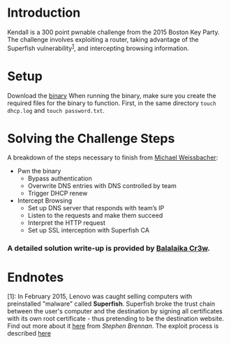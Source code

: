 # Introduction

Kendall is a 300 point pwnable challenge from the 2015 Boston Key Party. The challenge involves exploiting a router, taking advantage of the Superfish vulnerability<sup>[1](#endnote1)</sup>, and intercepting browsing information.

# Setup


Download the [binary](kendall.tar_.gz?raw=true)
When running the binary, make sure you create the required files for the binary to function. First, in the same directory ```touch dhcp.log``` and ```touch password.txt```.

# Solving the Challenge Steps

A breakdown of the steps necessary to finish from [Michael Weissbacher](http://mweissbacher.com/blog/2015/03/01/boston-key-party-2015-kendall-challenge-superfish/):

* Pwn the binary
    * Bypass authentication
    * Overwrite DNS entries with DNS controlled by team
    * Trigger DHCP renew
* Intercept Browsing
    * Set up DNS server that responds with team’s IP
    * Listen to the requests and make them succeed
    * Interpret the HTTP request
    * Set up SSL interception with Superfish CA

### A detailed solution write-up is provided by [Balalaika Cr3w](https://ctfcrew.org/writeup/97).

# Endnotes
<a name="endnote1">[1]</a>: In February 2015, Lenovo was caught selling computers with preinstalled "malware" called <strong>Superfish</strong>. Superfish broke the trust chain between the user's computer and the destination by signing all certificates with its own root certificate - thus pretending to be the destination website. Find out more about it [here](http://stephen-brennan.com/2015/02/20/superfish-explained/) from <em>Stephen Brennan</em>. The exploit process is described [here](http://blog.erratasec.com/2015/02/extracting-superfish-certificate.html#.VrAfvDYrJBw)
